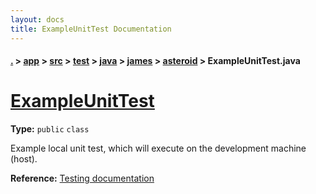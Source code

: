 ```yaml
---
layout: docs
title: ExampleUnitTest Documentation
---
```

#### [.](./../../../../../../index) > [app](./../../../../../index) > [src](./../../../../index) > [test](./../../../index) > [java](./../../index) > [james](./../index) > [asteroid](./index) > **ExampleUnitTest.java**

# [ExampleUnitTest](https://github.com/fennifith/Asteroid/blob/master/app/src/test/java/james/asteroid/ExampleUnitTest.java#L8)

**Type:** `public` `class`

Example local unit test, which will execute on the development machine (host). 









**Reference:** <a href="http://d.android.com/tools/testing">Testing documentation</a> 





